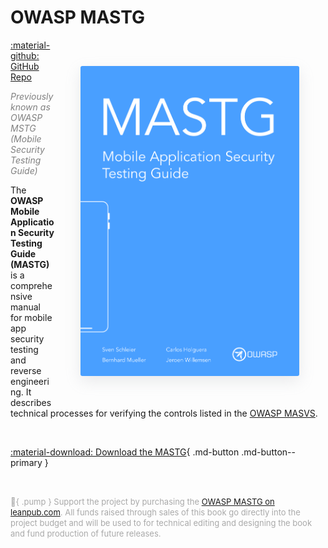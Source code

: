 # OWASP MASTG

<img align="right" style="border-radius: 3px; margin: 3em; box-shadow: rgba(149, 157, 165, 0.2) 0px 8px 24px;" width="350px" src="../assets/mastg_cover.png" />

<a href="https://github.com/OWASP/owasp-mastg/">:material-github: GitHub Repo</a>

<i style="color:gray">Previously known as OWASP MSTG (Mobile Security Testing Guide)</i>

The **OWASP Mobile Application Security Testing Guide (MASTG)** is a comprehensive manual for mobile app security testing and reverse engineering. It describes technical processes for verifying the controls listed in the [OWASP MASVS](MASVS.md).

<br>

[:material-download: Download the MASTG](https://github.com/OWASP/owasp-mastg/releases/latest/download/OWASP_MASTG-v1.5.0.pdf){ .md-button .md-button--primary }

<br>

<span style="color: darkgray; font-size: small"> :blue_heart:{ .pump } Support the project by purchasing the [OWASP MASTG on leanpub.com](https://leanpub.com/owasp-mastg). All funds raised through sales of this book go directly into the project budget and will be used to for technical editing and designing the book and fund production of future releases.</span>

<br>
